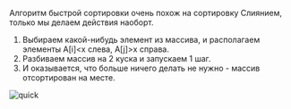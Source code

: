 Алгоритм быстрой сортировки очень похож на сортировку Слиянием, только мы делаем действия наоборт.

1. Выбираем какой-нибудь элемент из массива, и располагаем элементы A[i]<x слева, A[j]>x справа.
2. Разбиваем массив на 2 куска и запускаем 1 шаг. 
3. И оказывается, что больше ничего делать не нужно - массив отсортирован на месте.

![quick](https://user-images.githubusercontent.com/75784716/111909635-27488880-8a6f-11eb-9e07-87b1e48057ae.jpg)
